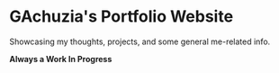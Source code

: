 # GAchuzia's Portfolio Website
Showcasing my thoughts, projects, and some general me-related info.

**Always a Work In Progress**